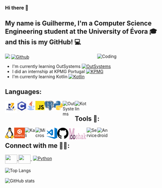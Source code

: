 ### Hi there 👋

## My name is Guilherme, I'm a Computer Science Engineering student at the University of Évora 🎓 and this is my GitHub! 💻

<img align="right" alt="Coding" width="200" src="https://res.cloudinary.com/practicaldev/image/fetch/s--sNXjzc6P--/c_limit%2Cf_auto%2Cfl_progressive%2Cq_66%2Cw_880/https://media1.tenor.com/images/0c34272909ee2a4db5606a014082312b/tenor.gif%3Fitemid%3D15828752">

![](https://visitor-badge.laobi.icu/badge?page_id=BichoTraveco.BichoTraveco)
[![Github](https://img.shields.io/github/followers/GuiGril0?label=Follow&style=social)](https://github.com/GuiGril0)

- I'm currently learning OutSystems <a href ="#" target="_blank" rel="noreferrer"> <img src="https://github.com/BichoTraveco/BichoTraveco/blob/main/Images/OutSystems.png?raw=true" alt="OutSystems" width="30" height="30"/> </a>
- I did an internship at KPMG Portugal <a href ="#" target="_blank" rel="noreferrer"> <img src="https://github.com/BichoTraveco/BichoTraveco/blob/main/Images/KPMG_logo.svg.png?raw=true" alt="KPMG" width="40" height="30"/> </a>
- I'm currently learning Kotlin <a href="#" target="_blank" rel="norferrer"> <img 
src="https://github.com/BichoTraveco/BichoTraveco/blob/main/Images/kotlin_logo.png?raw=true" alt="Kotlin" width="40" height="30"/> </a>



## Languages:
[<img align="left" alt="Risc-V" width="40px" src="https://github.com/BichoTraveco/BichoTraveco/blob/main/Images/Risc-V.png?raw=true" />]()
[<img align="left" alt="C" width="30px" src="https://github.com/BichoTraveco/BichoTraveco/blob/main/Images/C.png?raw=true" />]()
[<img align="left" alt="Java" width="30px" src="https://github.com/BichoTraveco/BichoTraveco/blob/main/Images/Java.png?raw=true" />]()
[<img align="left" alt="JavaScript" width="30px" src="https://github.com/BichoTraveco/BichoTraveco/blob/main/Images/JavaScript.png?raw=true" />]()
[<img align="left" alt="PostgreSQL" width="30px" src="https://github.com/BichoTraveco/BichoTraveco/blob/main/Images/Postgresql.png?raw=true" />]()
[<img align="left" alt="Python" width="30px" src="https://github.com/BichoTraveco/BichoTraveco/blob/main/Images/python_logo.png?raw=true" />]()
[<img align="left" alt="OutSystems" width="40px" src="https://github.com/BichoTraveco/BichoTraveco/blob/main/Images/OutSystems.png?raw=true" />]()
[<img align="left" alt="Kotlin" width="40px" src="https://github.com/BichoTraveco/BichoTraveco/blob/main/Images/kotlin_logo.png?raw=true" />]()

<br>

## Tools 🧰:
[<img align="left" alt="Linux" width="30px" src="https://github.com/BichoTraveco/BichoTraveco/blob/main/Images/Linux.png?raw=true" />]()
[<img align="left" alt="Ubuntu" width="35px" src="https://github.com/BichoTraveco/BichoTraveco/blob/main/Images/ubuntu.png?raw=true" />]()
[<img align="left" alt="Kali Linux" width="35px" height="35px" src="https://github.com/BichoTraveco/BichoTraveco/blob/main/Images/kali_logo.png?raw=true" />]()
[<img align="left" alt="Microsoft Windows" width="35px" height="35px" src="https://github.com/BichoTraveco/BichoTraveco/blob/main/Images/microsoft_logo.png?raw=true" />]()
[<img align="left" alt="VSCode" width="37px" src="https://github.com/BichoTraveco/BichoTraveco/blob/main/Images/Visual_Studio_Code.png?raw=true" />]()
[<img align="left" alt="GitHub" width="37px" src="https://github.com/BichoTraveco/BichoTraveco/blob/main/Images/Github.png?raw=true" />]()
[<img align="left" alt="Mooshak" width="60px" height="40px" src="https://github.com/BichoTraveco/BichoTraveco/blob/main/Images/mooshak_logo.jpg?raw=true" />]()
[<img align="left" alt="Service Studio" width="35px" height="35px" src="https://github.com/BichoTraveco/BichoTraveco/blob/main/Images/service_studio_logo.png?raw=true" />]()
[<img align="left" alt="Android Studio" width="35px" height="35px" src="https://github.com/BichoTraveco/BichoTraveco/blob/main/Images/android_studio_logo.png?raw=true" />]()
<br>

## Connect with me 🧑‍💻:
<p align="left">
<a href="https://www.linkedin.com/in/guilherme-grilo-94888720a/" target="blank"><img align="center" src="https://cdn.jsdelivr.net/npm/simple-icons@3.0.1/icons/linkedin.svg" alt="" height="30" width="40" /> </a>
<a href="https://www.instagram.com/gui.grilo/" target="blank"><img align="center" src="https://cdn.jsdelivr.net/npm/simple-icons@3.0.1/icons/instagram.svg" alt="" height="30" width="40" /> </a>
<a href="mailto:guigrilo911@gmail.com" target="blank"> <img align="center" img src="https://cdn.jsdelivr.net/npm/simple-icons@v3/icons/gmail.svg" alt="Python" height="40" style="vertical-align:top; margin:4px"></a>
</p>

![Top Langs](https://github-readme-stats.vercel.app/api/top-langs/?username=GuiGril0&size_weight=0.5&count_weight=0.5)
<br>
<br>
![GitHub stats](https://github-readme-stats.vercel.app/api?username=GuiGril0&show_icons=true&theme=tokyonight)
<br>
